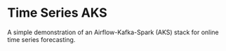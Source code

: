 # Time Series AKS

A simple demonstration of an Airflow-Kafka-Spark (AKS) stack for online time series forecasting.